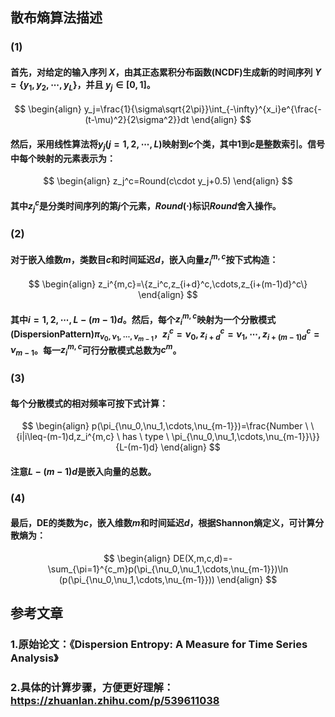 ## 散布熵算法描述

### (1)

#### 首先，对给定的输入序列 $X$，由其正态累积分布函数(NCDF)生成新的时间序列 $Y =\{y_1, y_2,\cdots,y_L\}$，并且 $y_j\in[0, 1]$。

$$
	      \begin{align}
		      y_j=\frac{1}{\sigma\sqrt{2\pi}}\int_{-\infty}^{x_i}e^{\frac{-(t-\mu)^2}{2\sigma^2}}dt
	      \end{align}
$$

#### 然后，采用线性算法将$y_j (j = 1, 2,\cdots , L)$映射到$c$个类，其中$1$到$c$是整数索引。信号中每个映射的元素表示为：

$$
	      \begin{align}
		      z_j^c=Round(c\cdot y_j+0.5)
	      \end{align}
$$

#### 其中$z_j^c$是分类时间序列的第$j$个元素，$Round(\cdot)$标识$Round$舍入操作。

### (2)

#### 对于嵌入维数$m$，类数目$c$和时间延迟$d$，嵌入向量$z_i^{m,c}$按下式构造：

$$
	      \begin{align}
		      z_i^{m,c}=\{z_i^c,z_{i+d}^c,\cdots,z_{i+(m-1)d}^c\}
	      \end{align}
$$

#### 其中$i=1,2,\cdots,L-(m-1)d$。然后，每个$z_i^{m,c}$映射为一个分散模式(DispersionPattern)$\pi_{\nu_0,\nu_1,\cdots,\nu_{m-1}}$，$z_i^c=\nu_0,z_{i+d}^c=\nu_1,\cdots,z_{i+(m-1)d}^c=\nu_{m-1}$。每一$z_i^{m,c}$可行分散模式总数为$c^m$。

### (3)

#### 每个分散模式的相对频率可按下式计算：

$$
	      \begin{align}
		      p(\pi_{\nu_0,\nu_1,\cdots,\nu_{m-1}})=\frac{Number \ \{i|i\leq-(m-1)d,z_i^{m,c} \ has \ type \ \pi_{\nu_0,\nu_1,\cdots,\nu_{m-1}}\}}{L-(m-1)d}
	      \end{align}
$$

#### 注意$L-(m-1)d$是嵌入向量的总数。

### (4)

#### 最后，DE的类数为$c$，嵌入维数$m$和时间延迟$d$，根据Shannon熵定义，可计算分散熵为：

$$
	      \begin{align}
		      DE(X,m,c,d)=-\sum_{\pi=1}^{c_m}p(\pi_{\nu_0,\nu_1,\cdots,\nu_{m-1}})\ln (p(\pi_{\nu_0,\nu_1,\cdots,\nu_{m-1}}))
	      \end{align}
$$

## 参考文章

### 1.原始论文：《Dispersion Entropy: A Measure for Time Series Analysis》

### 2.具体的计算步骤，方便更好理解：<https://zhuanlan.zhihu.com/p/539611038>
